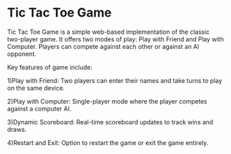 # Tic Tac Toe Game
Tic Tac Toe Game is a simple web-based implementation of the classic two-player game. It offers two modes of play: Play with Friend and Play with Computer. Players can compete against each other or against an AI opponent.

Key features of game include:

1)Play with Friend: Two players can enter their names and take turns to play on the same device.

2)Play with Computer: Single-player mode where the player competes against a computer AI.

3)Dynamic Scoreboard: Real-time scoreboard updates to track wins and draws.

4)Restart and Exit: Option to restart the game or exit the game entirely.

